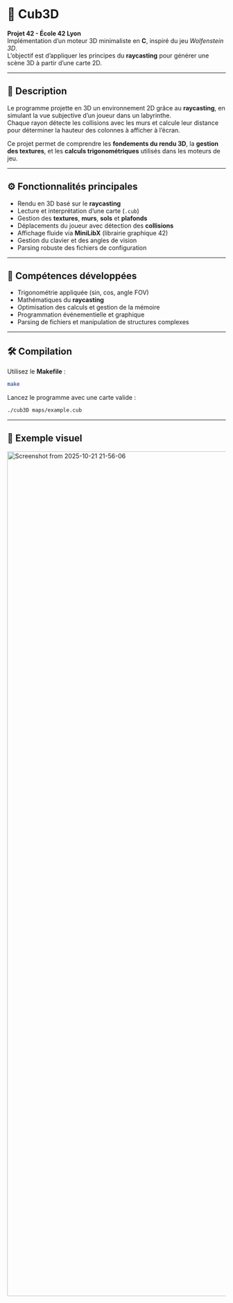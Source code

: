 
# 🧱 Cub3D

**Projet 42 - École 42 Lyon**  
Implémentation d’un moteur 3D minimaliste en **C**, inspiré du jeu *Wolfenstein 3D*.  
L’objectif est d’appliquer les principes du **raycasting** pour générer une scène 3D à partir d’une carte 2D.

---

## 🧠 Description

Le programme projette en 3D un environnement 2D grâce au **raycasting**, en simulant la vue subjective d’un joueur dans un labyrinthe.  
Chaque rayon détecte les collisions avec les murs et calcule leur distance pour déterminer la hauteur des colonnes à afficher à l’écran.  

Ce projet permet de comprendre les **fondements du rendu 3D**, la **gestion des textures**, et les **calculs trigonométriques** utilisés dans les moteurs de jeu.

---

## ⚙️ Fonctionnalités principales

- Rendu en 3D basé sur le **raycasting**  
- Lecture et interprétation d’une carte (`.cub`)  
- Gestion des **textures**, **murs**, **sols** et **plafonds**  
- Déplacements du joueur avec détection des **collisions**  
- Affichage fluide via **MiniLibX** (librairie graphique 42)  
- Gestion du clavier et des angles de vision  
- Parsing robuste des fichiers de configuration  

---

## 🧰 Compétences développées

- Trigonométrie appliquée (sin, cos, angle FOV)  
- Mathématiques du **raycasting**  
- Optimisation des calculs et gestion de la mémoire  
- Programmation événementielle et graphique  
- Parsing de fichiers et manipulation de structures complexes  

---

## 🛠️ Compilation

Utilisez le **Makefile** :
```bash
make
```

Lancez le programme avec une carte valide :
```bash
./cub3D maps/example.cub
```

---

## 📸 Exemple visuel
<img width="3790" height="1947" alt="Screenshot from 2025-10-21 21-56-06" src="https://github.com/user-attachments/assets/32fde89f-aa0c-40ca-962d-ea7076d8e4de" />

